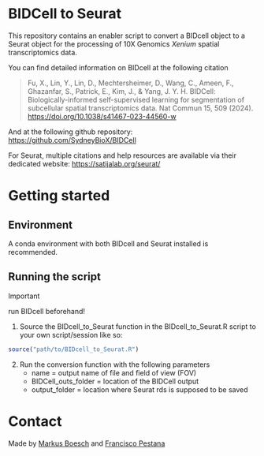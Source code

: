 # BIDCell to Seurat

This repository contains an enabler script to convert a BIDcell object to a Seurat object for the processing of 10X Genomics _Xenium_ spatial transcriptomics data.

You can find detailed information on BIDcell at the following citation
> Fu, X., Lin, Y., Lin, D., Mechtersheimer, D., Wang, C., Ameen, F., Ghazanfar, S., Patrick, E., Kim, J., & Yang, J. Y. H. BIDCell: Biologically-informed self-supervised learning for segmentation of subcellular spatial transcriptomics data. Nat Commun 15, 509 (2024). https://doi.org/10.1038/s41467-023-44560-w

And at the following github repository: https://github.com/SydneyBioX/BIDCell

For Seurat, multiple citations and help resources are available via their dedicated website: https://satijalab.org/seurat/

# Getting started

## Environment

A conda environment with both BIDcell and Seurat installed is recommended.

## Running the script

> [!IMPORTANT]  
> run BIDcell beforehand!

1. Source the BIDcell_to_Seurat function in the BIDcell_to_Seurat.R script to your own script/session like so:

```R
source("path/to/BIDcell_to_Seurat.R")
```

2. Run the conversion function with the following parameters
    * name = output name of file and field of view (FOV)
    * BIDCell_outs_folder = location of the BIDCell output
    * output_folder = location where Seurat rds is supposed to be saved

# Contact

Made by [Markus Boesch](markus.boesch@kuleuven.be) and [Francisco Pestana](francisco.pestana@kuleuven.be)

